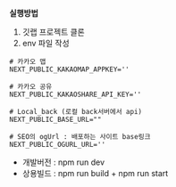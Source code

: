 **실행방법**

1. 깃랩 프로젝트 클론
2. env 파일 작성

```
# 카카오 맵
NEXT_PUBLIC_KAKAOMAP_APPKEY=''

# 카카오 공유
NEXT_PUBLIC_KAKAOSHARE_API_KEY=''

# Local_back (로컬 back서버에서 api)
NEXT_PUBLIC_BASE_URL=""

# SEO의 ogUrl : 배포하는 사이트 base링크
NEXT_PUBLIC_OGURL_URL=''
```

-   개발버전 : npm run dev
-   상용빌드 : npm run build + npm run start
